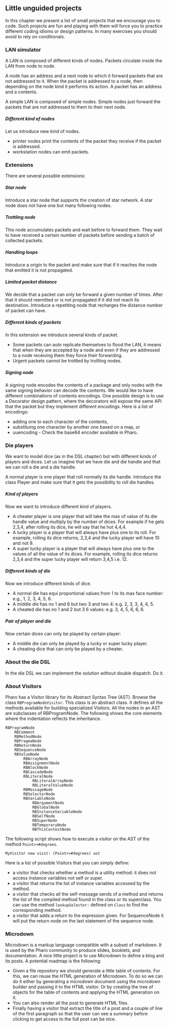 ## Little unguided projects

In this chapter we present a list of small projects that we encourage you to code. 
Such projects are fun and playing with them will force you to practice different coding idioms or design patterns.
In many exercises you should avoid to rely on conditionals. 

### LAN simulator

A LAN is composed of different kinds of nodes. Packets circulate inside the LAN from node to node. 

A node has an address and a next node to which it forward packets that are not addressed to it. 
When the packet is addressed to a node, then depending on the node kind it performs its action. 
A packet has an address and a contents.

A simple LAN is composed of simple nodes. Simple nodes just forward the packets that are not addressed to them to their next node.

##### Different kind of nodes

Let us introduce new kind of nodes.
- printer nodes print the contents of the packet they receive if the packet is addressed.
- workstation nodes can emit packets.

### Extensions

There are several possible extensions: 

##### Star node
Introduce a star node that supports the creation of star network. A star node does not have one but many following nodes. 



##### Trottling node

This node accumulates packets and wait before to forward them.
They wait to have received a certain number of packets before sending a batch of collected packets.

##### Handling loops

Introduce a origin to the packet and make sure that if it reaches the node that emitted it is not propagated. 

##### Limited packet distance

We decide that a packet can only be forward a given number of times. After that it should reemitted or is not propagated if it did not reach its destination. 
Introduce a repetiting node that recharges the distance number of packet can have. 

##### Different kinds of packets

In this extension we introduce several kinds of packet.

- Some packets can auto replicate themselves to flood the LAN, it means that when they are accepted by a node and even if they are addressed to a node receiving them they force their forwarding. 
- Urgent packets cannot be trottled by trollting nodes.

##### Signing node

A signing node encodes the contents of a package and only nodes with the same signing behavior can decode the contents. 
We would like to have different combinations of contents encodings. One possible design is to use a Decorator design pattern,
where the decorators will expose the same API that the packet but they implement different encodings. 
Here is a list of encodings:
- adding one to each character of the contents,
- substituing one character by another one based on a map, or
- uuencoding - Check the base64 encoder available in Pharo.


### Die players

We want to model dice (as in the DSL chapter) but with different kinds of players and dices.
Let us imagine that we have die and die handle and that we can roll a die and a die handle.

A normal player is one player that roll normally its die handle. Introduce the class Player and make sure that it gets the possibility to roll die handles.

##### Kind of players
Now we want to introduce different kind of players.
- A cheater player is one player that will take the max of value of its die handle value and multiply by the number of dices. For example if he gets 2,3,4, after rolling its dice, he will say that he hot 4,4,4.
- A lucky player is a player that will always have plus one to its roll. For example, rolling its dice returns, 2,3,4 and the lucky player will have 10 and not 9.
- A super lucky player is a player that will always have plus one to the values of all the value of its dices. For example, rolling its dice returns 2,3,4 and the super lucky player will return 3,4,5 i.e. 12.

##### Different kinds of die
Now we introduce different kinds of dice. 
- A normal die has equi proportional values from 1 to its max face number: e.g., 1, 2, 3, 4, 5, 6.
- A middle die has no 1 and 6 but two 3 and two 4: e.g. 2, 3, 3, 4, 4, 5.
- A cheated die has no 1 and 2 but 3 6 values: e.g. 3, 4, 5, 6, 6, 6.

##### Pair of player and die

Now certain dices can only be played by certain player: 
- A middle die can only be played by a lucky or super lucky player.
- A cheating dice that can only be played by a cheater. 


### About the die DSL 

In the die DSL we can implement the solution without double dispatch. Do it.


### About Visitors

Pharo has a Visitor library for its Abstract Syntax Tree (AST). 
Browse the class `RBProgramNodeVisitor`. This class is an abstract class. It defines all the methods available for building 
specialized Visitors. All the nodes in an AST are subclasses of RBProgramNode. 
The following shows the core elements where the indentation reflects the inheritance.

```
RBProgramNode
	RBComment
	RBMethodNode
	RBPragmaNode
	RBReturnNode
	RBSequenceNode
	RBValueNode
		RBArrayNode
		RBAssignmentNode
		RBBlockNode
		RBCascadeNode
		RBLiteralNode
			RBLiteralArrayNode
			RBLiteralValueNode
		RBMessageNode
		RBSelectorNode
		RBVariableNode
			RBArgumentNode
			RBGlobalNode
			RBInstanceVariableNode
			RBSelfNode
			RBSuperNode
			RBTemporaryNode
			RBThisContextNode
```

The following script shows how to execute a visitor on the AST of the method `Point>>#degrees`.

```
MyVisitor new visit: (Point>>#degrees) ast 
```

Here is a list of possible Visitors that you can simply define:
- a visitor that checks whether a method is a utility method: it does not access instance variables not self or super.
- a visitor that returns the list of instance variables accessed by the method. 
- a visitor that checks all the self-message sends of a method and returns the list of the compiled method found in the class or its superclass. You can use the method `lookupSelector:` defined on `Class` to find the corresponding method.
- a visitor that adds a return to the expression given. For SequenceNode it will put the return node on the last statement of the sequence node.


### Microdown 

Microdown is a markup language compatible with a subset of markdown. It is used by the Pharo community to produce slides, booklets, and documentation. 
A nice little project is to use Microdown to define a blog and its posts.
A potential roadmap is the following:

- Given a file repository we should generate a little table of contents. For this, we can reuse the HTML generation of Microdown. To do so we can do it either by generating a microdown document using the microdown builder and passing it to the HTML visitor. Or by creating the tree of objects for the table of contents and applying the HTML generation on it. 
- You can also render all the post to generate HTML files. 
- Finally having a visitor that extract the title of a post and a couple of line of the first paragraph so that the user can see a summary before clicking to get access to the full post can be nice. 



